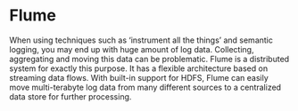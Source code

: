 # Flume

When using techniques such as ‘instrument all the things’ and semantic logging, you may end up with huge amount of log data. Collecting, aggregating and moving this data can be problematic. Flume is a distributed system for exactly this purpose. It has a flexible architecture based on streaming data flows. With built-in support for HDFS, Flume can easily move multi-terabyte log data from many different sources to a centralized data store for further processing.
